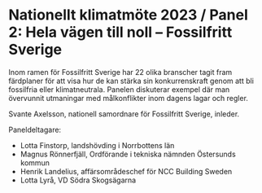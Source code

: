 # Nationellt klimatmöte 2023 / Panel 2: Hela vägen till noll – Fossilfritt Sverige

Inom ramen för Fossilfritt Sverige har 22 olika branscher tagit fram färdplaner för att visa hur de kan stärka sin konkurrenskraft genom att bli fossilfria eller klimatneutrala. Panelen diskuterar exempel där man övervunnit utmaningar med målkonflikter inom dagens lagar och regler.

Svante Axelsson, nationell samordnare för Fossilfritt Sverige, inleder.

Paneldeltagare:

* Lotta Finstorp, landshövding i Norrbottens län
* Magnus Rönnerfjäll, Ordförande i tekniska nämnden Östersunds kommun
* Henrik Landelius, affärsområdeschef för NCC Building Sweden
* Lotta Lyrå, VD Södra Skogsägarna
